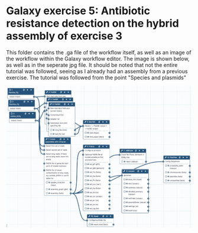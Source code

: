 # Galaxy exercise 5: Antibiotic resistance detection on the hybrid assembly of exercise 3
This folder contains the .ga file of the workflow itself, as well as an image of the workflow within the Galaxy workflow editor. The image is shown below, as well as in the seperate jpg file. 
It should be noted that not the entire tutorial was followed, seeing as I already had an assembly from a previous exercise. The tutorial was followed from the point "Species and plasmids"


![Workflow_5](https://github.com/mgils4/Minor_Bioinformatics_NGS_Workflows_MvG/blob/main/WORKFLOWS/5.%20Antibiotic%20resistance%20detection%20on%20the%20hybrid%20assembly%20of%20exercise%203/Workflow%205.jpg)
